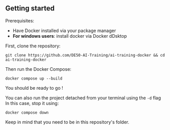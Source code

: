 ## Getting started

Prerequisites:
- Have Docker installed via your package manager
- **For windows users**: install docker via Docker dDsktop

First, clone the repository:
```
git clone https://github.com/DE50-AI-Training/ai-training-docker && cd ai-training-docker
```

Then run the Docker Compose:
```
docker compose up --build
```
You should be ready to go !

You can also run the project detached from your terminal using the `-d` flag
In this case, stop it using:
```
docker compose down
```
Keep in mind that you need to be in this repository's folder.
